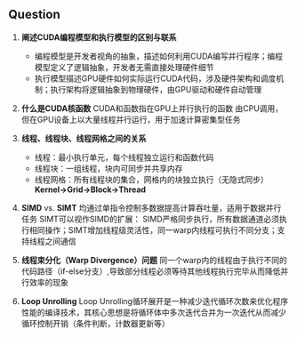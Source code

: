 ## Question
1. **阐述CUDA编程模型和执行模型的区别与联系**
   - 编程模型是开发者视角的抽象，描述如何利用CUDA编写并行程序；编程模型定义了逻辑抽象，开发者无需直接处理硬件细节
   - 执行模型描述GPU硬件如何实际运行CUDA代码，涉及硬件架构和调度机制；执行架构将逻辑抽象到物理硬件，由GPU驱动和硬件自动管理

2. **什么是CUDA核函数**
   CUDA和函数指在GPU上并行执行的函数
   由CPU调用，但在GPU设备上以大量线程并行运行，用于加速计算密集型任务

3. **线程、线程块、线程网格之间的关系**
   - 线程：最小执行单元，每个线程独立运行和函数代码
   - 线程块：一组线程，块内可同步并共享内存
   - 线程网格：所有线程块的集合，网格内的块独立执行（无隐式同步）
    **Kernel→Grid→Block→Thread**

4. **SIMD** vs. **SIMT**
   均通过单指令控制多数据提高计算吞吐量，适用于数据并行任务
   SIMT可以视作SIMD的扩展：
   SIMD严格同步执行，所有数据通道必须执行相同操作；SIMT增加线程级灵活性，同一warp内线程可执行不同分支；支持线程之间通信

5. **线程束分化（Warp Divergence）问题**
   同一个warp内的线程由于执行不同的代码路径（if-else分支）,导致部分线程必须等待其他线程执行完毕从而降低并行效率的现象

6. **Loop Unrolling**
   Loop Unrolling循环展开是一种减少迭代循环次数来优化程序性能的编译技术，其核心思想是将循环体中多次迭代合并为一次迭代从而减少循环控制开销（条件判断，计数器更新等）
